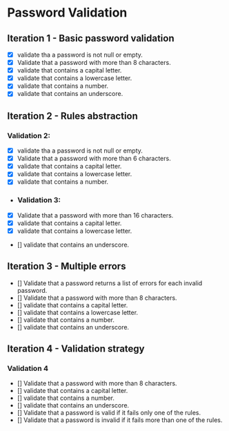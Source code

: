 ﻿# Password Validation

## Iteration 1 - Basic password validation

- [x] validate tha a password is not null or empty.
- [x] Validate that a password with more than 8 characters.
- [x] validate that contains a capital letter. 
- [x] validate that contains a lowercase letter.
- [x] validate that contains a number.
- [x] validate that contains an underscore.

## Iteration 2 - Rules abstraction

### Validation 2:	
- [x] validate tha a password is not null or empty.
- [x] Validate that a password with more than 6 characters.
- [x] validate that contains a capital letter.
- [x] validate that contains a lowercase letter.
- [x] validate that contains a number.

- ### Validation 3:
- [x] Validate that a password with more than 16 characters.
- [x] validate that contains a capital letter.
- [x] validate that contains a lowercase letter.
- [] validate that contains an underscore.

## Iteration 3 - Multiple errors
- [] Validate that a password returns a list of errors for each invalid password.
- [] Validate that a password with more than 8 characters.
- [] validate that contains a capital letter.
- [] validate that contains a lowercase letter.
- [] validate that contains a number.
- [] validate that contains an underscore.

## Iteration 4 - Validation strategy

### Validation 4
- [] Validate that a password with more than 8 characters.
- [] validate that contains a capital letter.
- [] validate that contains a number.
- [] validate that contains an underscore.
- [] Validate that a password is valid if it fails only one of the rules.
- [] Validate that a password is invalid if it fails more than one of the rules.

